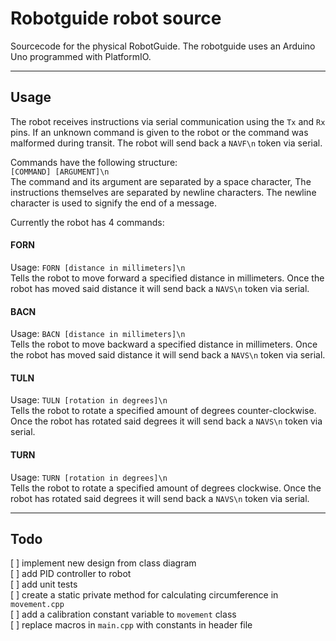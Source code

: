 # Robotguide robot source
Sourcecode for the physical RobotGuide. The robotguide uses an Arduino Uno programmed with PlatformIO.

---

## Usage
The robot receives instructions via serial communication using the `Tx` and `Rx` pins. If an unknown command is given to the robot or the command was malformed during transit. The robot will send back a `NAVF\n` token via serial.

Commands have the following structure:  
`[COMMAND] [ARGUMENT]\n`  
The command and its argument are separated by a space character, The instructions themselves are separated by newline characters. The newline character is used to signify the end of a message.

Currently the robot has 4 commands:

#### FORN
Usage: `FORN [distance in millimeters]\n`  
Tells the robot to move forward a specified distance in millimeters. Once the robot has moved said distance it will send back a `NAVS\n` token via serial.

#### BACN
Usage: `BACN [distance in millimeters]\n`  
Tells the robot to move backward a specified distance in millimeters. Once the robot has moved said distance it will send back a `NAVS\n` token via serial.

#### TULN
Usage: `TULN [rotation in degrees]\n`  
Tells the robot to rotate a specified amount of degrees counter-clockwise. Once the robot has rotated said degrees it will send back a `NAVS\n` token via serial.

#### TURN
Usage: `TURN [rotation in degrees]\n`  
Tells the robot to rotate a specified amount of degrees clockwise. Once the robot has rotated said degrees it will send back a `NAVS\n` token via serial.

---

## Todo
[ ] implement new design from class diagram  
[ ] add PID controller to robot  
[ ] add unit tests  
[ ] create a static private method for calculating circumference in `movement.cpp`  
[ ] add a calibration constant variable to `movement` class  
[ ] replace macros in `main.cpp` with constants in header file
